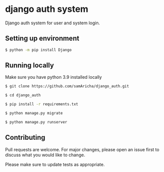 # django auth system

Django auth system for user and system login.

## Setting up environment

```bash
$ python -m pip install Django
```


## Running locally

Make sure you have python 3.9 installed locally

```bash
$ git clone https://github.com/samAricha/django_auth.git

$ cd django_auth

$ pip install -r requirements.txt

$ python manage.py migrate

$ python manage.py runserver

```

## Contributing
Pull requests are welcome. For major changes, please open an issue first to discuss what you would like to change.

Please make sure to update tests as appropriate.
